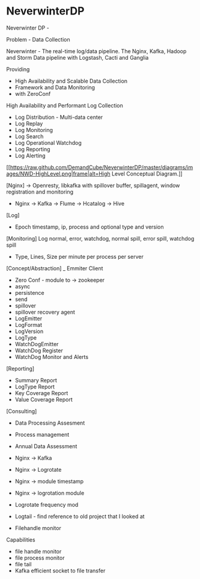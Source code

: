 NeverwinterDP
=============

Neverwinter DP - 


Problem - Data Collection

Neverwinter - The real-time log/data pipeline. The Nginx, Kafka, Hadoop and Storm Data pipeline with Logstash, Cacti and Ganglia

Providing
- High Availability and Scalable Data Collection
- Framework and Data Monitoring
- with ZeroConf

High Availability and Performant  Log Collection
- Log Distribution - Multi-data center
- Log Replay
- Log Monitoring
- Log Search
- Log Operational Watchdog
- Log Reporting
- Log Alerting

[[https://raw.github.com/DemandCube/NeverwinterDP/master/diagrams/images/NWD-HighLevel.png|frame|alt=High Level Conceptual Diagram.]]

[Nginx] -> Openresty, libkafka with spillover buffer, spillagent, window registration and monitoring
- Nginx -> Kafka -> Flume -> Hcatalog -> Hive

[Log]
- Epoch timestamp, ip, process and optional type and version

[Monitoring] Log normal, error, watchdog, normal spill, error spill, watchdog spill
- Type, Lines, Size per minute per process per server

[Concept/Abstraction]
_ Emmiter Client
 - Zero Conf - module to -> zookeeper
 - async
 - persistence
 - send 
 - spillover
 - spillover recovery agent
- LogEmitter
- LogFormat
- LogVersion
- LogType
- WatchDogEmitter
- WatchDog Register
- WatchDog Monitor and Alerts

[Reporting]
- Summary Report
- LogType Report
- Key Coverage Report
- Value Coverage Report

[Consulting]
- Data Processing Assesment
- Process management
- Annual Data Assessment

- Nginx -> Kafka
- Nginx -> Logrotate
- Nginx -> module timestamp
- Nginx -> logrotation module
- Logrotate frequency mod
- Logtail - find reference to old project that I looked at
- Filehandle monitor

Capabilities
- file handle monitor
- file process monitor
- file tail
- Kafka efficient socket to file transfer
